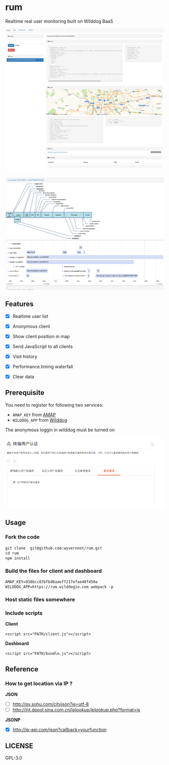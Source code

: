 # rum
Realtime real user monitoring built on Wilddog BaaS

![](./docs/screenshot.png)

![](./docs/waterfall.png)

## Features

- [x] Realtime user list
- [x] Anonymous client
- [x] Show client position in map
- [x] Send JavaScript to all clients
- [x] Visit history
- [x] Performance.timing waterfall
- [x] Clear data


## Prerequisite

You need to register for following two services:

- `AMAP_KEY` from [AMAP](http://lbs.amap.com/)
- `WILDDOG_APP` from [Wilddog](https://www.wilddog.com/)

The anonymous loggin in wilddog must be turned on

![](./docs/wilddog.png)

## Usage

### Fork the code

```
git clone  git@github.com:wyvernnot/rum.git
cd rum
npm install
```

### Build the files for client and dashboard

```
AMAP_KEY=938bcc87bfbd6aaeff217efae48f450a WILDDOG_APP=https://rum.wilddogio.com webpack -p
```

### Host static files somewhere

### Include scripts

**Client**

```<script src="PATH/client.js"></script>```

**Dashboard**

```<script src="PATH/bundle.js"></script>```

## Reference

### How to get location via IP ?

**JSON**

- [ ] http://pv.sohu.com/cityjson?ie=utf-8
- [ ] http://int.dpool.sina.com.cn/iplookup/iplookup.php?format=js

**JSONP**

- [x] http://ip-api.com/json?callback=yourfunction

## LICENSE

GPL-3.0